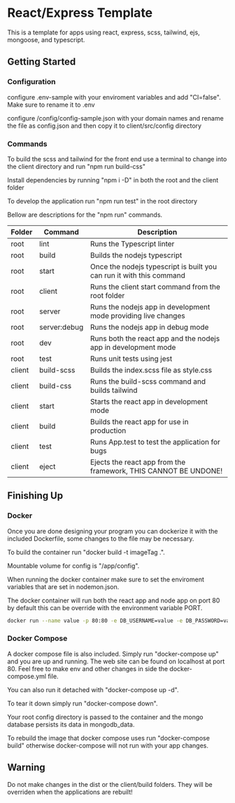 # React/Express Template

This is a template for apps using react, express, scss, tailwind, ejs, mongoose, and typescript.

## Getting Started

### Configuration

configure .env-sample with your enviroment variables and add "CI=false". Make sure to rename it to .env

configure /config/config-sample.json with your domain names and rename the file as config.json and then copy it to client/src/config directory

### Commands

To build the scss and tailwind for the front end use a terminal to change into the client directory and run "npm run build-css"

Install dependencies by running "npm i -D" in both the root and the client folder

To develop the application run "npm run test" in the root directory

Bellow are descriptions for the "npm run" commands.

| Folder | Command      | Description                                                          |
| ------ | ------------ | -------------------------------------------------------------------- |
| root   | lint         | Runs the Typescript linter                                           |
| root   | build        | Builds the nodejs typescript                                         |
| root   | start        | Once the nodejs typescript is built you can run it with this command |
| root   | client       | Runs the client start command from the root folder                   |
| root   | server       | Runs the nodejs app in development mode providing live changes       |
| root   | server:debug | Runs the nodejs app in debug mode                                    |
| root   | dev          | Runs both the react app and the nodejs app in development mode       |
| root   | test         | Runs unit tests using jest                                           |
| client | build-scss   | Builds the index.scss file as style.css                              |
| client | build-css    | Runs the build-scss command and builds tailwind                      |
| client | start        | Starts the react app in development mode                             |
| client | build        | Builds the react app for use in production                           |
| client | test         | Runs App.test to test the application for bugs                       |
| client | eject        | Ejects the react app from the framework, THIS CANNOT BE UNDONE!      |

## Finishing Up

### Docker

Once you are done designing your program you can dockerize it with the included Dockerfile, some changes to the file may be necessary.

To build the container run "docker build -t imageTag .".

Mountable volume for config is "/app/config".

When running the docker container make sure to set the enviroment variables that are set in nodemon.json.

The docker container will run both the react app and node app on port 80 by default this can be override with the environment variable PORT.

```bash
docker run --name value -p 80:80 -e DB_USERNAME=value -e DB_PASSWORD=value -e DB_AUTHSOURCE=admin -e DB_IP=value -e DB_PORT=27017 -e DB_COLLECTION=value -e SECRET=value -v VolPath:/app/config imageTag
```

### Docker Compose

A docker compose file is also included. Simply run "docker-compose up" and you are up and running. The web site can be found on localhost at port 80. Feel free to make env and other changes in side the docker-compose.yml file.

You can also run it detached with "docker-compose up -d".

To tear it down simply run "docker-compose down".

Your root config directory is passed to the container and the mongo database persists its data in mongodb_data.

To rebuild the image that docker compose uses run "docker-compose build" otherwise docker-compose will not run with your app changes.

## Warning

Do not make changes in the dist or the client/build folders. They will be overriden when the applications are rebuilt!
